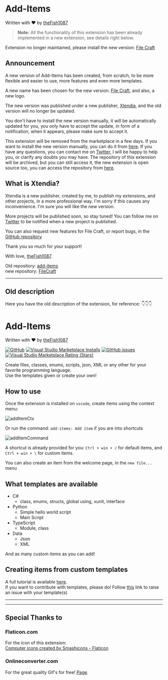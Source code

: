 # Add-Items

Written with ❤️ by [theFish1087](https://twitter.com/thefish1087)

>**Note:** All the functionality of this extension has been already implemented in a new extension, see details right below.

Extension no longer maintained, please install the new version: [File Craft](https://marketplace.visualstudio.com/items?itemName=xtendia.file-craft)

## Announcement

A new version of Add-Items has been created, from scratch, to be more flexible and easier to use, more features and even more templates.

A new name has been chosen for the new version: [File Craft](https://marketplace.visualstudio.com/items?itemName=xtendia.file-craft), and also, a new logo.

The new version was published under a new publisher, [Xtendia](https://marketplace.visualstudio.com/publishers/xtendia), and the old version will no longer be updated.

You don't have to install the new version manually, it will be automatically updated for you, you only have to accept the update, in form of a notification, when it appears, please make sure to accept it.

This extension will be removed from the marketplace in a few days. If you want to install the new version manually, you can do it from [here](https://marketplace.visualstudio.com/items?itemName=xtendia.file-craft). If you have any questions, you can contact me on [Twitter](https://twitter.com/thefish1087), I will be happy to help you, or clarify any doubts you may have. The repository of this extension will be archived, but you can still access it, the new extension is open source too, you can access the repository from [here](https://github.com/Xtendia/FileCraft).

## What is Xtendia?

Xtendia is a new publisher, created by me, to publish my extensions, and other projects, in a more professional way. I'm sorry if this causes any inconvenience. I'm sure you will like the new version.

More projects will be published soon, so stay tuned! You can follow me on [Twitter](https://twitter.com/thefish1087) to be notified when a new project is published.

You can also request new features for File Craft, or report bugs, in the [GitHub repository](https://github.com/Xtendia/FileCraft)

Thank you so much for your support!

With love, [theFish1087](https://twitter.com/thefish1087).

Old repository: [add-items](https://github.com/thefish1087/Add-Items)  
new repository: [FileCraft](https://github.com/Xtendia/FileCraft)

---

## Old description

Here you have the old description of the extension, for reference:
👇👇👇

# Add-Items

Written with ❤️ by [theFish1087](https://twitter.com/thefish1087)

[![GitHub](https://img.shields.io/github/license/thefish2191/Add-Items?style=plastic)](https://github.com/thefish2191/Add-Items/blob/Live/LICENSE)
[![Visual Studio Marketplace Installs](https://img.shields.io/visual-studio-marketplace/i/TheFish2191.add-items?style=plastic)](https://marketplace.visualstudio.com/items?itemName=TheFish2191.add-items)
[![GitHub issues](https://img.shields.io/github/issues/thefish2191/Add-Items?style=plastic)](https://github.com/thefish2191/Add-Items/issues)
[![Visual Studio Marketplace Rating (Stars)](https://img.shields.io/visual-studio-marketplace/stars/TheFish2191.Add-Items)](https://marketplace.visualstudio.com/items?itemName=TheFish2191.Add-Items)

Create files, classes, enums, scripts, json, XML or any other for your favorite programming language.  
Use the templates given or create your own!

## How to use

Once the extension is installed on `vscode`, create items using the context menu:

![addItemCtx](Resources/Readme/AddItem-Context.gif)

Or run the command: `add-items: Add item` if you are into shortcuts

![addItemCommand](Resources/Readme/AddItemCommand.gif)

A shortcut is already provided for you: `Ctrl + win + /` for default items, and `Ctrl + win + \` for custom items.  

You can also create an item from the welcome page, in the `new file...` menu

## What templates are available

- C#
  - class, enums, structs, global using, xunit, interface
- Python
  - Simple hello world script
  - Main Script
- TypeScript
  - Module, class
- Data
  - Json
  - XML

And as many custom items as you can add!

## Creating items from custom templates

A full tutorial is available [here](./Resources/UserTemplates/UserDefinedTemplates.md).  
If you want to contribute with templates, please do!
Follow [this](https://github.com/thefish1087/Add-Items/issues) link to raise an issue with your template(s)

---

<!-- The following context menu is available for C#, using my other extension: [C# stuff](https://marketplace.visualstudio.com/items?itemName=TheFish2191.csharp-stuff). -->

<!-- ![CSharpMenu](Resources/Readme/csharp-menu.png) -->

---

## Special Thanks to

### Flaticon.com

For the icon of this extension:  
<a href="https://www.flaticon.com/free-icons/computer" title="computer icons">Computer icons created by Smashicons - Flaticon</a>

### Onlineconverter.com

For the great quality Gif's for free! [Page](https://www.onlineconverter.com/).
